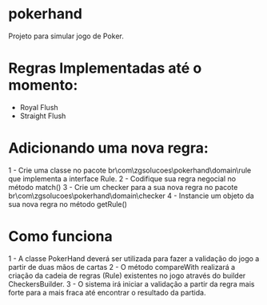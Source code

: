 # pokerhand
Projeto para simular jogo de Poker.

# Regras Implementadas até o momento:
* Royal Flush
* Straight Flush

# Adicionando uma nova regra:
1 - Crie uma classe no pacote br\com\zgsolucoes\pokerhand\domain\rule que implementa a interface Rule.
2 - Codifique sua regra negocial no método match()
3 - Crie um checker para a sua nova regra no pacote br\com\zgsolucoes\pokerhand\domain\checker
4 - Instancie um objeto da sua nova regra no método getRule()

# Como funciona
1 - A classe PokerHand deverá ser utilizada para fazer a validação do jogo a partir de duas mãos de cartas
2 - O método compareWith realizará a criação da cadeia de regras (Rule) existentes no jogo através do builder CheckersBuilder.
3 - O sistema irá iniciar a validação a partir da regra mais forte para a mais fraca até encontrar o resultado da partida.
